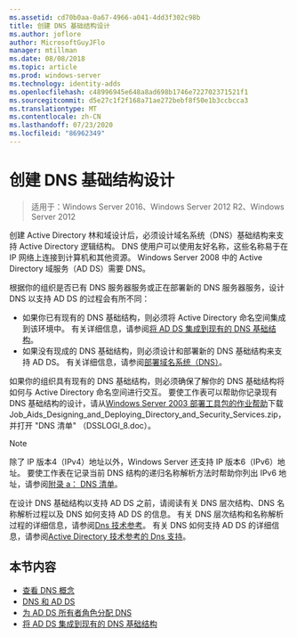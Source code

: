 ```yaml
---
ms.assetid: cd70b0aa-0a67-4966-a041-4dd3f302c98b
title: 创建 DNS 基础结构设计
ms.author: joflore
author: MicrosoftGuyJFlo
manager: mtillman
ms.date: 08/08/2018
ms.topic: article
ms.prod: windows-server
ms.technology: identity-adds
ms.openlocfilehash: c48996945e648a8ad698b1746e722702371521f1
ms.sourcegitcommit: d5e27c1f2f168a71ae272bebf8f50e1b3ccbcca3
ms.translationtype: MT
ms.contentlocale: zh-CN
ms.lasthandoff: 07/23/2020
ms.locfileid: "86962349"
---
```

# <a name="creating-a-dns-infrastructure-design"></a>创建 DNS 基础结构设计

> 适用于：Windows Server 2016、Windows Server 2012 R2、Windows Server 2012

创建 Active Directory 林和域设计后，必须设计域名系统（DNS）基础结构来支持 Active Directory 逻辑结构。 DNS 使用户可以使用友好名称，这些名称易于在 IP 网络上连接到计算机和其他资源。 Windows Server 2008 中的 Active Directory 域服务（AD DS）需要 DNS。

根据你的组织是否已有 DNS 服务器服务或正在部署新的 DNS 服务器服务，设计 DNS 以支持 AD DS 的过程会有所不同：

- 如果你已有现有的 DNS 基础结构，则必须将 Active Directory 命名空间集成到该环境中。 有关详细信息，请参阅[将 AD DS 集成到现有的 DNS 基础结构](../../ad-ds/plan/Integrating-AD-DS-into-an-Existing-DNS-Infrastructure.md)。
- 如果没有现成的 DNS 基础结构，则必须设计和部署新的 DNS 基础结构来支持 AD DS。 有关详细信息，请参阅[部署域名系统（DNS）](/previous-versions/windows/it-pro/windows-server-2003/cc780661(v=ws.10))。

如果你的组织具有现有的 DNS 基础结构，则必须确保了解你的 DNS 基础结构将如何与 Active Directory 命名空间进行交互。 要使工作表可以帮助你记录现有 DNS 基础结构的设计，请从[Windows Server 2003 部署工具包的作业帮助](https://microsoft.com/download/details.aspx?id=9608)下载 Job_Aids_Designing_and_Deploying_Directory_and_Security_Services.zip，并打开 "DNS 清单" （DSSLOGI_8.doc）。

> [!NOTE]
> 除了 IP 版本4（IPv4）地址以外，Windows Server 还支持 IP 版本6（IPv6）地址。 要使工作表在记录当前 DNS 结构的递归名称解析方法时帮助你列出 IPv6 地址，请参阅[附录 a： DNS 清单](../../ad-ds/plan/Appendix-A--DNS-Inventory.md)。

在设计 DNS 基础结构以支持 AD DS 之前，请阅读有关 DNS 层次结构、DNS 名称解析过程以及 DNS 如何支持 AD DS 的信息。 有关 DNS 层次结构和名称解析过程的详细信息，请参阅[Dns 技术参考](/previous-versions/windows/it-pro/windows-server-2003/cc779926(v=ws.10))。 有关 DNS 如何支持 AD DS 的详细信息，请参阅[Active Directory 技术参考的 Dns 支持](/previous-versions/windows/it-pro/windows-server-2003/cc781627(v=ws.10))。

## <a name="in-this-section"></a>本节内容

- [查看 DNS 概念](../../ad-ds/plan/Reviewing-DNS-Concepts.md)
- [DNS 和 AD DS](../../ad-ds/plan/DNS-and-AD-DS.md)
- [为 AD DS 所有者角色分配 DNS](../../ad-ds/deploy/Assigning-the-DNS-for-AD-DS-Owner-Role.md)
- [将 AD DS 集成到现有的 DNS 基础结构](../../ad-ds/plan/../../ad-ds/plan/Integrating-AD-DS-into-an-Existing-DNS-Infrastructure.md)
